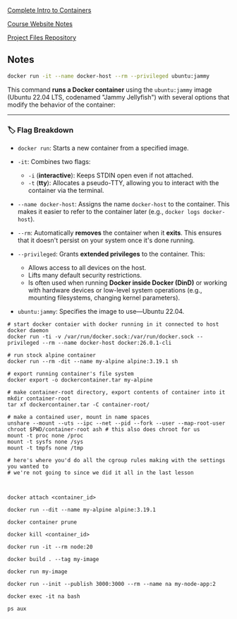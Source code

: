 [Complete Intro to Containers](https://frontendmasters.com/courses/complete-intro-containers-v2)

[Course Website Notes](https://containers-v2.holt.courses/)

[Project Files Repository](https://github.com/btholt/project-files-for-complete-intro-to-containers-v2)

## Notes


```bash
docker run -it --name docker-host --rm --privileged ubuntu:jammy
```

This command **runs a Docker container** using the `ubuntu:jammy` image (Ubuntu 22.04 LTS, codenamed "Jammy Jellyfish") with several options that modify the behavior of the container:

---

### 🏷️ **Flag Breakdown**

- `docker run`: Starts a new container from a specified image.

- `-it`: Combines two flags:
  - `-i` (**interactive**): Keeps STDIN open even if not attached.
  - `-t` (**tty**): Allocates a pseudo-TTY, allowing you to interact with the container via the terminal.

- `--name docker-host`: Assigns the name `docker-host` to the container. This makes it easier to refer to the container later (e.g., `docker logs docker-host`).

- `--rm`: Automatically **removes** the container when it **exits**. This ensures that it doesn't persist on your system once it's done running.

- `--privileged`: Grants **extended privileges** to the container. This:
  - Allows access to all devices on the host.
  - Lifts many default security restrictions.
  - Is often used when running **Docker inside Docker (DinD)** or working with hardware devices or low-level system operations (e.g., mounting filesystems, changing kernel parameters).

- `ubuntu:jammy`: Specifies the image to use—Ubuntu 22.04.




```
# start docker contaier with docker running in it connected to host docker daemon
docker run -ti -v /var/run/docker.sock:/var/run/docker.sock --privileged --rm --name docker-host docker:26.0.1-cli

# run stock alpine container
docker run --rm -dit --name my-alpine alpine:3.19.1 sh

# export running container's file system
docker export -o dockercontainer.tar my-alpine

# make container-root directory, export contents of container into it
mkdir container-root
tar xf dockercontainer.tar -C container-root/

# make a contained user, mount in name spaces
unshare --mount --uts --ipc --net --pid --fork --user --map-root-user chroot $PWD/container-root ash # this also does chroot for us
mount -t proc none /proc
mount -t sysfs none /sys
mount -t tmpfs none /tmp

# here's where you'd do all the cgroup rules making with the settings you wanted to
# we're not going to since we did it all in the last lesson



```



```
docker attach <container_id>
```

```
docker run --dit --name my-alpine alpine:3.19.1 
```

```
docker container prune
```

```
docker kill <container_id>
```


```
docker run -it --rm node:20
```



```
docker build . --tag my-image
```

```
docker run my-image
```

```
docker run --init --publish 3000:3000 --rm --name na my-node-app:2
```

```
docker exec -it na bash
```

```
ps aux
```

```
